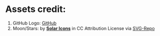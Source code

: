 # Assets credit:
1. GitHub Logo: [GitHub](https://github.com/logos)
2. Moon/Stars: by [**Solar Icons**](https://www.figma.com/community/file/1166831539721848736?ref=svgrepo.com) in CC Attribution License via [SVG-Repo](https://www.svgrepo.com)